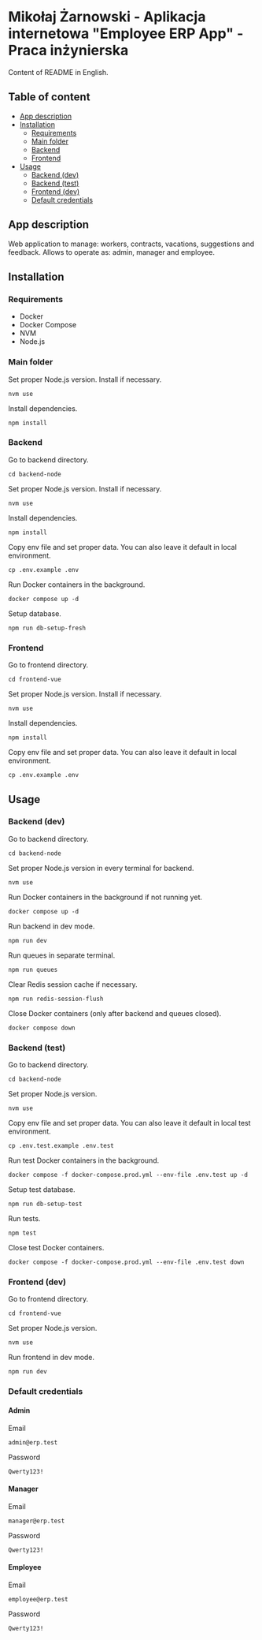 # Mikołaj Żarnowski - Aplikacja internetowa "Employee ERP App" - Praca inżynierska

Content of README in English.

## Table of content

- [App description](#app-description)
- [Installation](#installation)
    - [Requirements](#requirements)
    - [Main folder](#installation-main-folder)
    - [Backend](#installation-backend)
    - [Frontend](#installation-frontend)
- [Usage](#usage)
    - [Backend (dev)](#usage-backend-dev)
    - [Backend (test)](#usage-backend-test)
    - [Frontend (dev)](#usage-frontend-dev)
    - [Default credentials](#default-credentials)

## App description

Web application to manage: workers, contracts, vacations, suggestions and feedback. Allows to operate as: admin, manager and employee.

## Installation

<h3 id="requirements">Requirements</h3>

- Docker
- Docker Compose
- NVM
- Node.js

<h3 id="installation-main-folder">Main folder</h3>

Set proper Node.js version. Install if necessary.

```
nvm use
```

Install dependencies.

```
npm install
```

<h3 id="installation-backend">Backend</h3>

Go to backend directory.

```
cd backend-node
```

Set proper Node.js version. Install if necessary.

```
nvm use
```

Install dependencies.

```
npm install
```

Copy env file and set proper data. You can also leave it default in local environment.

```
cp .env.example .env
```

Run Docker containers in the background.

```
docker compose up -d
```

Setup database.

```
npm run db-setup-fresh
```

<h3 id="installation-frontend">Frontend</h3>

Go to frontend directory.

```
cd frontend-vue
```

Set proper Node.js version. Install if necessary.

```
nvm use
```

Install dependencies.

```
npm install
```

Copy env file and set proper data. You can also leave it default in local environment.

```
cp .env.example .env
```

## Usage

<h3 id="usage-backend-dev">Backend (dev)</h3>

Go to backend directory.

```
cd backend-node
```

Set proper Node.js version in every terminal for backend.

```
nvm use
```

Run Docker containers in the background if not running yet.

```
docker compose up -d
```

Run backend in dev mode.

```
npm run dev
```

Run queues in separate terminal.

```
npm run queues
```

Clear Redis session cache if necessary.

```
npm run redis-session-flush
```

Close Docker containers (only after backend and queues closed).

```
docker compose down
```

<h3 id="usage-backend-test">Backend (test)</h3>

Go to backend directory.

```
cd backend-node
```

Set proper Node.js version.

```
nvm use
```

Copy env file and set proper data. You can also leave it default in local test environment.

```
cp .env.test.example .env.test
```

Run test Docker containers in the background.

```
docker compose -f docker-compose.prod.yml --env-file .env.test up -d
```

Setup test database.

```
npm run db-setup-test
```

Run tests.

```
npm test
```

Close test Docker containers.

```
docker compose -f docker-compose.prod.yml --env-file .env.test down
```

<h3 id="usage-frontend-dev">Frontend (dev)</h3>

Go to frontend directory.

```
cd frontend-vue
```

Set proper Node.js version.

```
nvm use
```

Run frontend in dev mode.

```
npm run dev
```

### Default credentials

#### Admin

Email

```
admin@erp.test
```

Password

```
Qwerty123!
```

#### Manager

Email

```
manager@erp.test
```

Password

```
Qwerty123!
```

#### Employee

Email

```
employee@erp.test
```

Password

```
Qwerty123!
```
